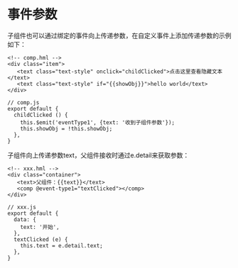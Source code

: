 # 事件参数

子组件也可以通过绑定的事件向上传递参数，在自定义事件上添加传递参数的示例如下：


```
<!-- comp.hml -->
<div class="item">  
   <text class="text-style" onclick="childClicked">点击这里查看隐藏文本</text> 
   <text class="text-style" if="{{showObj}}">hello world</text> 
</div>
```


```
// comp.js
export default { 
  childClicked () {
    this.$emit('eventType1', {text: '收到子组件参数'});
    this.showObj = !this.showObj;
  },
}
```


子组件向上传递参数text，父组件接收时通过e.detail来获取参数：


```
<!-- xxx.hml -->
<div class="container">  
   <text>父组件：{{text}}</text> 
   <comp @event-type1="textClicked"></comp>  
</div>
```


```
// xxx.js
export default { 
  data: {
    text: '开始',
  },
  textClicked (e) {
    this.text = e.detail.text;
  },
}
```
